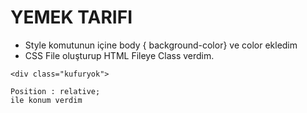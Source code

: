 # YEMEK TARIFI
* Style komutunun içine body { background-color} ve color ekledim
* CSS File oluşturup HTML Fileye Class verdim.    
```
<div class="kufuryok">
```

```
Position : relative;
ile konum verdim
```

